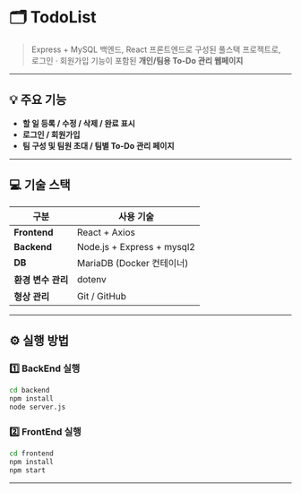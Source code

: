 # 🗂️ TodoList

> Express + MySQL 백엔드, React 프론트엔드로 구성된 풀스택 프로젝트로, <br>
> 로그인 · 회원가입 기능이 포함된 **개인/팀용 To-Do 관리 웹페이지**  

---
## 💡 주요 기능

-  **할 일 등록 / 수정 / 삭제 / 완료 표시**
-  **로그인 / 회원가입**
-  **팀 구성 및 팀원 초대 / 팀별 To-Do 관리 페이지**

---

## 💻 기술 스택

| 구분 | 사용 기술 |
|------|------------|
| **Frontend** | React + Axios |
| **Backend** | Node.js + Express + mysql2 |
| **DB** | MariaDB (Docker 컨테이너) |
| **환경 변수 관리** | dotenv |
| **형상 관리** | Git / GitHub |

---

## ⚙️ 실행 방법

### 1️⃣ BackEnd 실행
```bash
cd backend
npm install
node server.js
```
### 2️⃣ FrontEnd 실행
```bash
cd frontend
npm install
npm start
```

---
